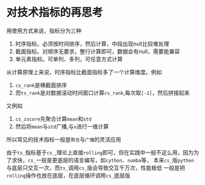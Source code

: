 # 对技术指标的再思考

用使用方式来说，指标分为三种

1. 时序指标。必须按时间排序，然后计算，中段出现null比较难处理
2. 截面指标。对顺序无要求，整行计算即可，数据会有null，需要能兼容
3. 单元素指标。可单列、多列，可任意方式计算

从计算原理上来说，时序指标比截面指标多了一个计算维度。例如

1. `cs_rank`是横截面排序
2. 而`ts_rank`是对数据滚动时间窗口计算`cs_rank`,每次取`[-1]`，然后拼接起来

又例如

1. `cs_zscore`先聚合计算`mean`和`std`
2. 然后将`mean`与`std`广播,与`x`进行一维计算

所以常见的技术指标一般是`聚合`与`广播`的灵活应用

由于`ts_`指标基于`cs_`,理论上直接`rolling`即可，但在实践中一般不这么用，因为为了求快，`cs_`一般是更底层的语言编写，如`cython`、`numba`等，
本来`cs_`版`python`与底层只交互一次，而`ts_`调用`cs_`版会导致交互千万次，性能极低
一般是把`rolling`操作也放在底层，在底层循环调用`cs_`底层版


